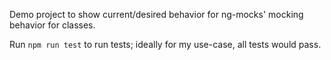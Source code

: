 Demo project to show current/desired behavior for ng-mocks' mocking behavior for classes.

Run `npm run test` to run tests; ideally for my use-case, all tests would pass.